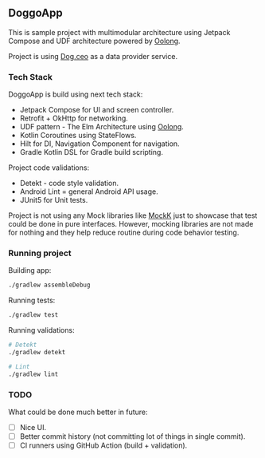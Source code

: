## DoggoApp
This is sample project with multimodular architecture using
Jetpack Compose and UDF architecture powered by [Oolong](https://oolong-kt.org).

Project is using [Dog.ceo](https://dog.ceo/dog-api/) as a data provider service.

### Tech Stack
DoggoApp is build using next tech stack:
* Jetpack Compose for UI and screen controller.
* Retrofit + OkHttp for networking.
* UDF pattern - The Elm Architecture using [Oolong](https://oolong-kt.org).
* Kotlin Coroutines using StateFlows.
* Hilt for DI, Navigation Component for navigation.
* Gradle Kotlin DSL for Gradle build scripting.

Project code validations:
* Detekt - code style validation.
* Android Lint = general Android API usage.
* JUnit5 for Unit tests.

Project is not using any Mock libraries like [MockK](https://mockk.io) just to
showcase that test could be done in pure interfaces. However,
mocking libraries are not made for nothing and they help reduce
routine during code behavior testing.

### Running project
Building app:
```bash
./gradlew assembleDebug
```

Running tests:
```bash
./gradlew test
```

Running validations:
```bash
# Detekt
./gradlew detekt

# Lint
./gradlew lint
```

### TODO
What could be done much better in future:
- [ ] Nice UI.
- [ ] Better commit history (not committing lot of things in single commit).
- [ ] CI runners using GitHub Action (build + validation).